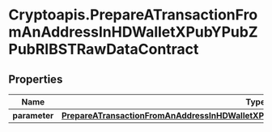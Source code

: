 # Cryptoapis.PrepareATransactionFromAnAddressInHDWalletXPubYPubZPubRIBSTRawDataContract

## Properties

Name | Type | Description | Notes
------------ | ------------- | ------------- | -------------
**parameter** | [**PrepareATransactionFromAnAddressInHDWalletXPubYPubZPubRIBSTRawDataContractParameter**](PrepareATransactionFromAnAddressInHDWalletXPubYPubZPubRIBSTRawDataContractParameter.md) |  | 


